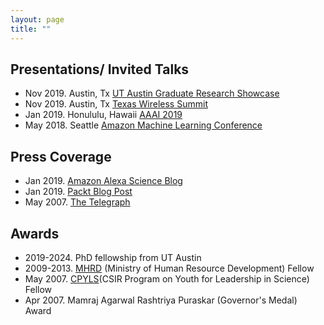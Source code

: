 ```yaml
---
layout: page
title: "" 
---
```

## Presentations/ Invited Talks
- Nov 2019. Austin, Tx [UT Austin Graduate Research Showcase](https://guides.lib.utexas.edu/2019GRS/presenters)
- Nov 2019. Austin, Tx [Texas Wireless Summit](https://www.texaswirelesssummit.org/)
- Jan 2019. Honululu, Hawaii [AAAI 2019](https://aaai.org/Conferences/AAAI-19/)
- May 2018. Seattle [Amazon Machine Learning Conference]()

## Press Coverage 
- Jan 2019. [Amazon Alexa Science Blog](https://developer.amazon.com/blogs/alexa/post/a7bb4a16-c86b-4019-b3f9-b0d663b87d30/new-method-for-compressing-neural-networks-better-preserves-accuracy)
- Jan 2019. [Packt Blog Post](https://www.google.com/amp/s/hub.packtpub.com/amazon-alexa-ai-researchers-develop-new-method-to-compress-neural-networks-and-preserves-accuracy-of-system/amp/)
- May 2007. [The Telegraph](https://www.telegraphindia.com/states/west-bengal/upswing-in-city-pass-rate/cid/1005795)

## Awards
- 2019-2024. PhD fellowship from UT Austin 
- 2009-2013. [MHRD](https://mhrd.gov.in/) (Ministry of Human Resource Development) Fellow 
- May 2007. [CPYLS](http://csirhrdg.res.in/cpyls.htm)(CSIR Program on Youth for Leadership in Science) Fellow 
- Apr 2007. Mamraj Agarwal Rashtriya Puraskar (Governor's Medal) Award 
